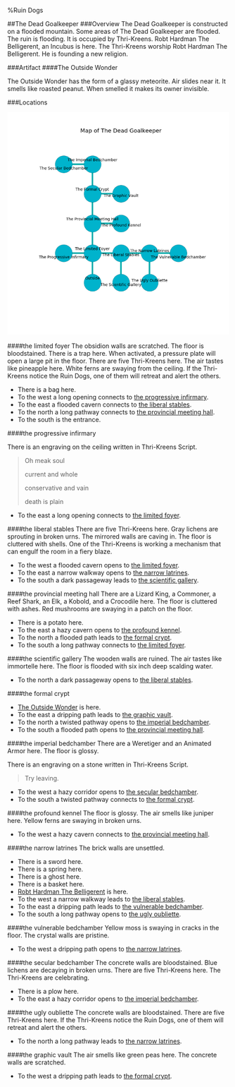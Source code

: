 %Ruin Dogs

##The Dead Goalkeeper
###Overview
The Dead Goalkeeper is constructed on a flooded mountain. Some areas of The Dead Goalkeeper are flooded. The ruin is flooding. It is occupied by Thri-Kreens. <a name="Robt-Hardman-The-Belligerent"></a>Robt Hardman The Belligerent, an Incubus is here. The Thri-Kreens worship Robt Hardman The Belligerent. He  is founding a new religion. 



###Artifact
####<a name="The-Outside-Wonder"></a>The Outside Wonder


The Outside Wonder has the form of a glassy meteorite. Air slides near it. It smells like roasted peanut. When smelled it makes its owner invisible. 





###Locations


![](../v2/images/The-Dead-Goalkeeper.png)

####<a name="the-limited-foyer"></a>the limited foyer
The obsidion walls are scratched. The floor is bloodstained. There is a trap here. When activated, a pressure plate will open a large pit in the floor. There are five Thri-Kreens here. The air tastes like pineapple here. White ferns are swaying from the ceiling. If the Thri-Kreens notice the Ruin Dogs, one of them will retreat and alert the others. 



* There is a bag here.
* To the west a long opening connects to [the progressive infirmary](#the-progressive-infirmary).
* To the east a flooded cavern connects to [the liberal stables](#the-liberal-stables).
* To the north a long pathway connects to [the provincial meeting hall](#the-provincial-meeting-hall).
* To the south is the entrance.


####<a name="the-progressive-infirmary"></a>the progressive infirmary


There is an engraving on the ceiling written in Thri-Kreens Script. 

> Oh meak soul
>
> current and whole
>
> conservative and vain
>
> death is plain
>


* To the east a long opening connects to [the limited foyer](#the-limited-foyer).


####<a name="the-liberal-stables"></a>the liberal stables
There are five Thri-Kreens here. Gray lichens are sprouting in broken urns. The mirrored walls are caving in. The floor is cluttered with shells. One of the Thri-Kreens is working a mechanism that can engulf the room in a fiery blaze. 



* To the west a flooded cavern opens to [the limited foyer](#the-limited-foyer).
* To the east a narrow walkway opens to [the narrow latrines](#the-narrow-latrines).
* To the south a dark passageway leads to [the scientific gallery](#the-scientific-gallery).


####<a name="the-provincial-meeting-hall"></a>the provincial meeting hall
There are a Lizard King, a Commoner, a Reef Shark, an Elk, a Kobold, and a Crocodile here. The floor is cluttered with ashes. Red mushrooms are swaying in a patch on the floor. 



* There is a potato here.
* To the east a hazy cavern opens to [the profound kennel](#the-profound-kennel).
* To the north a flooded path leads to [the formal crypt](#the-formal-crypt).
* To the south a long pathway connects to [the limited foyer](#the-limited-foyer).


####<a name="the-scientific-gallery"></a>the scientific gallery
The wooden walls are ruined. The air tastes like immortelle here. The floor is flooded with six inch deep scalding water. 



* To the north a dark passageway opens to [the liberal stables](#the-liberal-stables).


####<a name="the-formal-crypt"></a>the formal crypt




* [The Outside Wonder](#The-Outside-Wonder) is here.
* To the east a dripping path leads to [the graphic vault](#the-graphic-vault).
* To the north a twisted pathway opens to [the imperial bedchamber](#the-imperial-bedchamber).
* To the south a flooded path opens to [the provincial meeting hall](#the-provincial-meeting-hall).


####<a name="the-imperial-bedchamber"></a>the imperial bedchamber
There are a Weretiger and an Animated Armor here. The floor is glossy. 

There is an engraving on a stone written in Thri-Kreens Script. 

> Try leaving.
>


* To the west a hazy corridor opens to [the secular bedchamber](#the-secular-bedchamber).
* To the south a twisted pathway connects to [the formal crypt](#the-formal-crypt).


####<a name="the-profound-kennel"></a>the profound kennel
The floor is glossy. The air smells like juniper here. Yellow ferns are swaying in broken urns. 



* To the west a hazy cavern connects to [the provincial meeting hall](#the-provincial-meeting-hall).


####<a name="the-narrow-latrines"></a>the narrow latrines
The brick walls are unsettled. 



* There is a sword here.
* There is a spring here.
* There is a ghost here.
* There is a basket here.
* [Robt Hardman The Belligerent](#Robt-Hardman-The-Belligerent) is here.
* To the west a narrow walkway leads to [the liberal stables](#the-liberal-stables).
* To the east a dripping path leads to [the vulnerable bedchamber](#the-vulnerable-bedchamber).
* To the south a long pathway opens to [the ugly oubliette](#the-ugly-oubliette).


####<a name="the-vulnerable-bedchamber"></a>the vulnerable bedchamber
Yellow moss is swaying in cracks in the floor. The crystal walls are pristine. 



* To the west a dripping path opens to [the narrow latrines](#the-narrow-latrines).


####<a name="the-secular-bedchamber"></a>the secular bedchamber
The concrete walls are bloodstained. Blue lichens are decaying in broken urns. There are five Thri-Kreens here. The Thri-Kreens are celebrating. 



* There is a plow here.
* To the east a hazy corridor opens to [the imperial bedchamber](#the-imperial-bedchamber).


####<a name="the-ugly-oubliette"></a>the ugly oubliette
The concrete walls are bloodstained. There are five Thri-Kreens here. If the Thri-Kreens notice the Ruin Dogs, one of them will retreat and alert the others. 



* To the north a long pathway leads to [the narrow latrines](#the-narrow-latrines).


####<a name="the-graphic-vault"></a>the graphic vault
The air smells like green peas here. The concrete walls are scratched. 



* To the west a dripping path leads to [the formal crypt](#the-formal-crypt).


